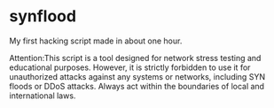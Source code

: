 # synflood

My first hacking script made in about one hour.

Attention:This script is a tool designed for network stress testing and educational purposes. However, it is strictly forbidden to use it for unauthorized attacks against any systems or networks, including SYN floods or DDoS attacks. Always act within the boundaries of local and international laws.
